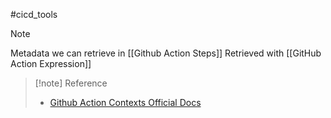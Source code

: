 #cicd_tools 
>[!note]
>Metadata we can retrieve in [[Github Action Steps]]
>Retrieved with [[GitHub Action Expression]]


>[!note] Reference
>- [Github Action Contexts Official Docs](https://docs.github.com/en/actions/learn-github-actions/contexts)